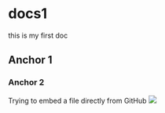 # docs1

this is my first doc



## Anchor 1



### Anchor 2

Trying to embed a file directly from GitHub
![](ansible.cfg)
